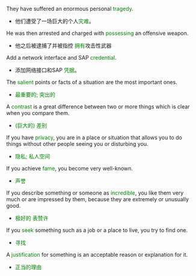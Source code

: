 
> 
They have suffered an enormous personal <font color="green">tragedy</font>.
- 他们遭受了一场巨大的个人<font color="green">灾难</font>。

> 
He was then arrested and charged with <font color="green">possessing</font> an offensive weapon.
- 他之后被逮捕了并被指控 <font color="green">拥有</font>攻击性武器

> 
Add a network interface and SAP  <font color="green">credential</font>.
- 添加网络接口和SAP <font color="green">凭据</font>。

> 
The <font color="green">salient</font>  points or facts of a situation are the most important ones.
- <font color="green">最重要的; 突出的</font>

> 
A <font color="green">contrast</font> is a great difference between two or more things which is clear when you compare them. 
- <font color="green">(巨大的) 差别</font>

> 
If you have <font color="green">privacy</font>, you are in a place or situation that allows you to do things without other people seeing you or disturbing you.
- <font color="green">隐私; 私人空间</font>

> 
If you achieve <font color="green">fame</font>, you become very well-known.
- <font color="green">声誉</font>

> 
If you describe something or someone as <font color="green">incredible</font>, you like them very much or are impressed by them, because they are extremely or unusually good. 
- <font color="green">极好的 表赞许</font>

> 
If you <font color="green">seek</font> something such as a job or a place to live, you try to find one.
- <font color="green">寻找</font>

> 
A <font color="green">justification</font> for something is an acceptable reason or explanation for it.
- <font color="green">正当的理由</font>

<font color="green"></font>
<font color="green"></font>
<font color="green"></font>
<font color="green"></font>
<font color="green"></font>



